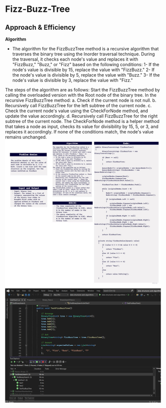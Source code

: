 # Fizz-Buzz-Tree

## Approach & Efficiency
**Algorithm**
- The algorithm for the FizzBuzzTree method is a recursive algorithm that traverses the binary tree using the Inorder traversal technique. During the traversal, it checks each node's value and replaces it with "FizzBuzz," "Buzz," or "Fizz" based on the following conditions:
1- If the node's value is divisible by 15, replace the value with "FizzBuzz."
2- If the node's value is divisible by 5, replace the value with "Buzz."
3- If the node's value is divisible by 3, replace the value with "Fizz."

The steps of the algorithm are as follows:
Start the FizzBuzzTree method by calling the overloaded version with the Root node of the binary tree.
In the recursive FizzBuzzTree method: a. Check if the current node is not null. b. Recursively call FizzBuzzTree for the left subtree of the current node. c. Check the current node's value using the CheckForNode method, and update the value accordingly. d. Recursively call FizzBuzzTree for the right subtree of the current node.
The CheckForNode method is a helper method that takes a node as input, checks its value for divisibility by 15, 5, or 3, and replaces it accordingly. If none of the conditions match, the node's value remains unchanged.
![white](https://github.com/abdarahman-shaheen/data-structures-and-algorithms/blob/master/data-structures-and-algorithms/Code-challenge-17/FizzBuzzTree.jpg)
![Test](https://github.com/abdarahman-shaheen/data-structures-and-algorithms/blob/master/data-structures-and-algorithms/Code-challenge-17/Test-tree-fizz-buzz.png)
